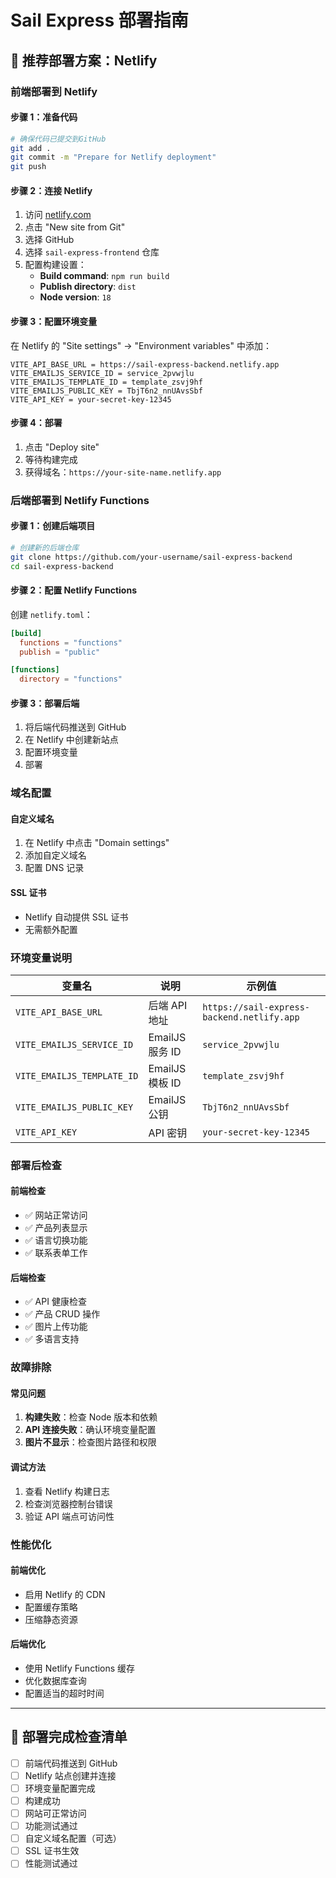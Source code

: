 # Sail Express 部署指南

## 🚀 推荐部署方案：Netlify

### **前端部署到 Netlify**

#### **步骤 1：准备代码**

```bash
# 确保代码已提交到GitHub
git add .
git commit -m "Prepare for Netlify deployment"
git push
```

#### **步骤 2：连接 Netlify**

1. 访问 [netlify.com](https://netlify.com)
2. 点击 "New site from Git"
3. 选择 GitHub
4. 选择 `sail-express-frontend` 仓库
5. 配置构建设置：
   - **Build command**: `npm run build`
   - **Publish directory**: `dist`
   - **Node version**: `18`

#### **步骤 3：配置环境变量**

在 Netlify 的 "Site settings" → "Environment variables" 中添加：

```
VITE_API_BASE_URL = https://sail-express-backend.netlify.app
VITE_EMAILJS_SERVICE_ID = service_2pvwjlu
VITE_EMAILJS_TEMPLATE_ID = template_zsvj9hf
VITE_EMAILJS_PUBLIC_KEY = TbjT6n2_nnUAvsSbf
VITE_API_KEY = your-secret-key-12345
```

#### **步骤 4：部署**

1. 点击 "Deploy site"
2. 等待构建完成
3. 获得域名：`https://your-site-name.netlify.app`

### **后端部署到 Netlify Functions**

#### **步骤 1：创建后端项目**

```bash
# 创建新的后端仓库
git clone https://github.com/your-username/sail-express-backend
cd sail-express-backend
```

#### **步骤 2：配置 Netlify Functions**

创建 `netlify.toml`：

```toml
[build]
  functions = "functions"
  publish = "public"

[functions]
  directory = "functions"
```

#### **步骤 3：部署后端**

1. 将后端代码推送到 GitHub
2. 在 Netlify 中创建新站点
3. 配置环境变量
4. 部署

### **域名配置**

#### **自定义域名**

1. 在 Netlify 中点击 "Domain settings"
2. 添加自定义域名
3. 配置 DNS 记录

#### **SSL 证书**

- Netlify 自动提供 SSL 证书
- 无需额外配置

### **环境变量说明**

| 变量名                     | 说明            | 示例值                                     |
| -------------------------- | --------------- | ------------------------------------------ |
| `VITE_API_BASE_URL`        | 后端 API 地址   | `https://sail-express-backend.netlify.app` |
| `VITE_EMAILJS_SERVICE_ID`  | EmailJS 服务 ID | `service_2pvwjlu`                          |
| `VITE_EMAILJS_TEMPLATE_ID` | EmailJS 模板 ID | `template_zsvj9hf`                         |
| `VITE_EMAILJS_PUBLIC_KEY`  | EmailJS 公钥    | `TbjT6n2_nnUAvsSbf`                        |
| `VITE_API_KEY`             | API 密钥        | `your-secret-key-12345`                    |

### **部署后检查**

#### **前端检查**

- ✅ 网站正常访问
- ✅ 产品列表显示
- ✅ 语言切换功能
- ✅ 联系表单工作

#### **后端检查**

- ✅ API 健康检查
- ✅ 产品 CRUD 操作
- ✅ 图片上传功能
- ✅ 多语言支持

### **故障排除**

#### **常见问题**

1. **构建失败**：检查 Node 版本和依赖
2. **API 连接失败**：确认环境变量配置
3. **图片不显示**：检查图片路径和权限

#### **调试方法**

1. 查看 Netlify 构建日志
2. 检查浏览器控制台错误
3. 验证 API 端点可访问性

### **性能优化**

#### **前端优化**

- 启用 Netlify 的 CDN
- 配置缓存策略
- 压缩静态资源

#### **后端优化**

- 使用 Netlify Functions 缓存
- 优化数据库查询
- 配置适当的超时时间

---

## 📝 部署完成检查清单

- [ ] 前端代码推送到 GitHub
- [ ] Netlify 站点创建并连接
- [ ] 环境变量配置完成
- [ ] 构建成功
- [ ] 网站可正常访问
- [ ] 功能测试通过
- [ ] 自定义域名配置（可选）
- [ ] SSL 证书生效
- [ ] 性能测试通过
